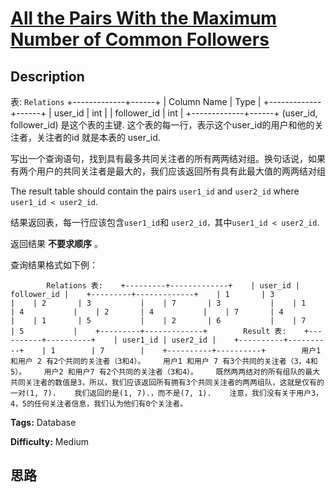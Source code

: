 # [All the Pairs With the Maximum Number of Common Followers][title]

## Description

表: `Relations`
            +-------------+------+    | Column Name | Type |    +-------------+------+    | user_id     | int  |    | follower_id | int  |    +-------------+------+    (user_id, follower_id) 是这个表的主键.    这个表的每一行，表示这个user_id的用户和他的关注者，关注者的id 就是本表的 user_id.    



写出一个查询语句，找到具有最多共同关注者的所有两两结对组。换句话说，如果有两个用户的共同关注者是最大的，我们应该返回所有具有此最大值的两两结对组

The result table should contain the pairs `user1_id` and `user2_id` where
`user1_id < user2_id`.

结果返回表，每一行应该包含`user1_id`和 `user2_id，`其中`user1_id < user2_id`.

返回结果  **不要求顺序**  。

查询结果格式如下例：


            Relations 表:    +---------+-------------+    | user_id | follower_id |    +---------+-------------+    | 1       | 3           |    | 2       | 3           |    | 7       | 3           |    | 1       | 4           |    | 2       | 4           |    | 7       | 4           |    | 1       | 5           |    | 2       | 6           |    | 7       | 5           |    +---------+-------------+        Result 表:    +----------+----------+    | user1_id | user2_id |    +----------+----------+    | 1        | 7        |    +----------+----------+        用户1 和用户 2 有2个共同的关注者（3和4）。    用户1 和用户 7 有3个共同的关注者（3，4和5）。    用户2 和用户7 有2个共同的关注者（3和4）。    既然两两结对的所有组队的最大共同关注者的数值是3，所以，我们应该返回所有拥有3个共同关注者的两两组队，这就是仅有的一对(1, 7).    我们返回的是(1, 7).，而不是(7, 1).    注意，我们没有关于用户3，4，5的任何关注者信息，我们认为他们有0个关注者。    


**Tags:** Database

**Difficulty:** Medium

## 思路

[title]: https://leetcode-cn.com/problems/all-the-pairs-with-the-maximum-number-of-common-followers
